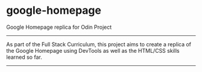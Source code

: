 # google-homepage
Google Homepage replica for Odin Project


****************************************

As part of the Full Stack Curriculum, this project aims to create a replica of the Google Homepage using DevTools as well as the HTML/CSS skills learned so far.

****************************************
